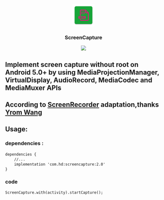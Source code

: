 <p align="center">
	<img width="72" height="72" src="art/ic_launcher-web.png"/>
</p>
<h3 align="center">ScreenCapture</h3>
<p align="center">
<a href="" target="_blank"><img src="https://img.shields.io/badge/release-v2.0-blue.svg"></img></a>
</p>

## Implement screen capture without root on Android 5.0+ by using MediaProjectionManager, VirtualDisplay, AudioRecord, MediaCodec and MediaMuxer APIs

## According to [ScreenRecorder][1] adaptation,thanks [Yrom Wang][2]

## Usage:

### dependencies :

```
dependencies {
    //...
    implementation 'com.hd:screencapture:2.0'
}
```

### code

```
ScreenCapture.with(activity).startCapture();
```

[1]: https://github.com/yrom/ScreenRecorder
[2]: https://github.com/yrom
